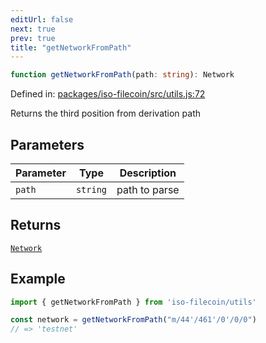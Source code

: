 ```yaml
---
editUrl: false
next: true
prev: true
title: "getNetworkFromPath"
---
```


```ts
function getNetworkFromPath(path: string): Network
```

Defined in: [packages/iso-filecoin/src/utils.js:72](https://github.com/hugomrdias/filecoin/blob/main/packages/iso-filecoin/src/utils.js#L72)

Returns the third position from derivation path

## Parameters

| Parameter | Type | Description |
| ------ | ------ | ------ |
| `path` | `string` | path to parse |

## Returns

[`Network`](/api/iso-filecoin/types/type-aliases/network/)

## Example

```ts twoslash
import { getNetworkFromPath } from 'iso-filecoin/utils'

const network = getNetworkFromPath("m/44'/461'/0'/0/0")
// => 'testnet'

